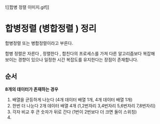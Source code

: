  ![[합병 정렬 이미지.gif]]
 
# 합병정렬 (병합정렬 ) 정리
 합병정렬 또는 병합정렬이라고 부른다.  

합병 정렬은 자른다 , 정렬한다 , 합친다의 프로세스를 가져 다른 알고리즘보다 복잡해 보이는 경향이 있으나 일정한 시간 복잡도를 유지한다는 장점이 존재합니다.  


## 순서 
**8개의 데이터가 존재하는 경우**
1. 배열을 균등하게 나눈다 (4개 데이터 배열 1개, 4개 데이터 배열 1개)
2. 한번 더 나눈다 2개 데이터 배열 4개 (1,2번자리 3,4번자리 5,6번자리 7,8번자리)
3. 각자 비교 후 큰 숫자가 뒤로 간다 (1번이 2번보다 더 크면 둘이 스위칭)
4. 
